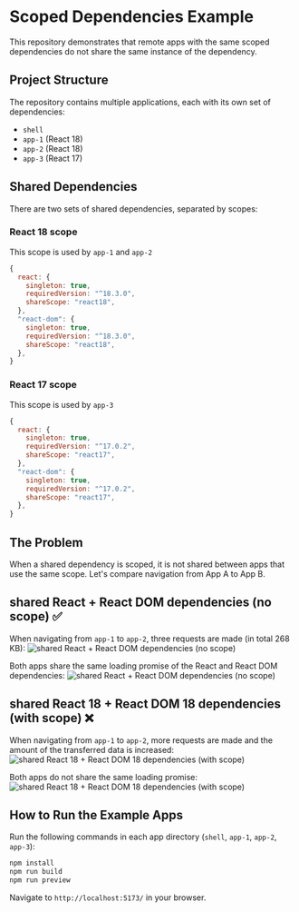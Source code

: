 # Scoped Dependencies Example

This repository demonstrates that remote apps with the same scoped dependencies do not share the same instance of the dependency.

## Project Structure

The repository contains multiple applications, each with its own set of dependencies:

- `shell`
- `app-1` (React 18)
- `app-2` (React 18)
- `app-3` (React 17)

## Shared Dependencies

There are two sets of shared dependencies, separated by scopes:

### React 18 scope

This scope is used by `app-1` and `app-2`

```javascript
{
  react: {
    singleton: true,
    requiredVersion: "^18.3.0",
    shareScope: "react18",
  },
  "react-dom": {
    singleton: true,
    requiredVersion: "^18.3.0",
    shareScope: "react18",
  },
}
```

### React 17 scope

This scope is used by `app-3`

```javascript
{
  react: {
    singleton: true,
    requiredVersion: "^17.0.2",
    shareScope: "react17",
  },
  "react-dom": {
    singleton: true,
    requiredVersion: "^17.0.2",
    shareScope: "react17",
  },
}
```

## The Problem

When a shared dependency is scoped, it is not shared between apps that use the same scope. Let's compare navigation from App A to App B.

## shared React + React DOM dependencies (no scope) ✅

When navigating from `app-1` to `app-2`, three requests are made (in total 268 KB):
![shared React + React DOM dependencies (no scope)](./resources/no-scope-1.png)

Both apps share the same loading promise of the React and React DOM dependencies:
![shared React + React DOM dependencies (no scope)](./resources/no-scope-2.png)

## shared React 18 + React DOM 18 dependencies (with scope) ❌

When navigating from `app-1` to `app-2`, more requests are made and the amount of the transferred data is increased:
![shared React 18 + React DOM 18 dependencies (with scope)](./resources/scope-1.png)

Both apps do not share the same loading promise:
![shared React 18 + React DOM 18 dependencies (with scope)](./resources/scope-2.png)

## How to Run the Example Apps

Run the following commands in each app directory (`shell`, `app-1`, `app-2`, `app-3`):

```sh
npm install
npm run build
npm run preview
```

Navigate to `http://localhost:5173/` in your browser.
